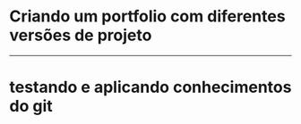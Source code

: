 # Criando um portfolio com diferentes versões de projeto 

--------------------------------------------------------

# testando e aplicando conhecimentos do git 
